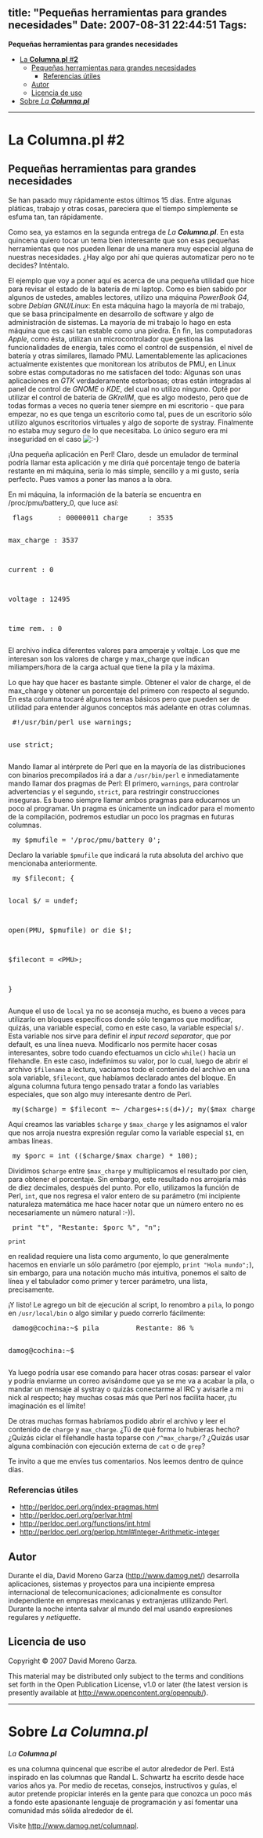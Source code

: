 title: "Pequeñas herramientas para grandes necesidades"
Date: 2007-08-31 22:44:51
Tags: 
---
<p id="post-664"><strong>Pequeñas herramientas para grandes necesidades</strong></p>
<ul>
<li>
<a href="http://www.damog.net/columnapl/pequenas-herramientas-para-grandes-necesidades/#la_columna_pl__2">La <strong>Columna</strong>.<strong>pl</strong> #<strong>2</strong></a>
<ul>
<li>
<a href="http://www.damog.net/columnapl/pequenas-herramientas-para-grandes-necesidades/#peque%20%20%20_as_herramientas_para_grandes_necesidades">Pequeñas herramientas para grandes necesidades</a>
<ul>
<li><a href="http://www.damog.net/columnapl/pequenas-herramientas-para-grandes-necesidades/#referencias_%20%20%20%20%20%20tiles">Referencias útiles</a></li>
</ul>
</li>
<li><a href="http://www.damog.net/columnapl/pequenas-herramientas-para-grandes-necesidades/#autor">Autor</a></li>
<li><a href="http://www.damog.net/columnapl/pequenas-herramientas-para-grandes-necesidades/#licencia_de_uso">Licencia de uso</a></li>
</ul>
</li>
<li><a href="http://www.damog.net/columnapl/pequenas-herramientas-para-grandes-necesidades/#sobre_la_columna_pl">Sobre <em>La <strong>Columna</strong>.<strong>pl</strong></em></a></li>
</ul>
<hr>
<h1>
<a title="la_columna_pl__2" name="la_columna_pl__2" id="la_columna_pl__2"></a>La <strong>Columna</strong>.<strong>pl</strong> #<strong>2</strong>
</h1>
<h2>
<a title="peque   _as_herramientas_para_grandes_necesidades" name="peque%20%20%20_as_herramientas_para_grandes_necesidades" id="peque   _as_herramientas_para_grandes_necesidades"></a>Pequeñas herramientas para grandes necesidades</h2>
<p>
Se han pasado muy rápidamente estos últimos 15 días. Entre algunas pláticas, trabajo y otras cosas, pareciera que el tiempo simplemente se esfuma tan, tan rápidamente.

Como sea, ya estamos en la segunda entrega de <em>La <strong>Columna</strong>.<strong>pl</strong></em>. En esta quincena quiero tocar un tema bien interesante que son esas pequeñas herramientas que nos pueden llenar de una manera muy especial alguna de nuestras necesidades. ¿Hay algo por ahí que quieras automatizar pero no te decides? Inténtalo.

El ejemplo que voy a poner aquí es acerca de una pequeña utilidad que hice para revisar el estado de la batería de mi laptop. Como es bien sabido por algunos de ustedes, amables lectores, utilizo una máquina <em>PowerBook G4</em>, sobre <em>Debian GNU/Linux</em>: En esta máquina hago la mayoría de mi trabajo, que se basa principalmente en desarrollo de software y algo de administración de sistemas. La mayoría de mi trabajo lo hago en esta máquina que es casi tan estable como una piedra. En fin, las computadoras <em>Apple</em>, como ésta, utilizan un microcontrolador que gestiona las funcionalidades de energía, tales como el control de suspensión, el nivel de batería y otras similares, llamado PMU. Lamentablemente las aplicaciones actualmente existentes que monitorean los atributos de PMU, en Linux sobre estas computadoras no me satisfacen del todo: Algunas son unas aplicaciones en <em>GTK</em> verdaderamente estorbosas; otras están integradas al panel de control de <em>GNOME</em> o <em>KDE</em>, del cual no utilizo ninguno. Opté por utilizar el control de batería de <em>GKrellM</em>, que es algo modesto, pero que de todas formas a veces no quería tener siempre en mi escritorio - que para empezar, no es que tenga un escritorio como tal, pues de un escritorio sólo utilizo algunos escritorios virtuales y algo de soporte de systray. Finalmente no estaba muy seguro de lo que necesitaba. Lo único seguro era mi inseguridad en el caso <img src="http://www.damog.net/wp-includes/images/smilies/icon_smile.gif" alt=":-)"/>

¡Una pequeña aplicación en Perl! Claro, desde un emulador de terminal podría llamar esta aplicación y me diría qué porcentaje tengo de batería restante en mi máquina, sería lo más simple, sencillo y a mi gusto, sería perfecto. Pues vamos a poner las manos a la obra.

En mi máquina, la información de la batería se encuentra en /proc/pmu/battery_0, que luce así:
</p>
<pre> flags      : 00000011 charge     : 3535

max_charge : 3537

current    : 0

voltage    : 12495

time rem.  : 0</pre>
<p>
El archivo indica diferentes valores para amperaje y voltaje. Los que me interesan son los valores de charge y max_charge que indican miliampers/hora de la carga actual que tiene la pila y la máxima.

Lo que hay que hacer es bastante simple. Obtener el valor de charge, el de max_charge y obtener un porcentaje del primero con respecto al segundo. En esta columna tocaré algunos temas básicos pero que pueden ser de utilidad para entender algunos conceptos más adelante en otras columnas.
</p>
<pre> #!/usr/bin/perl use warnings;

use strict;</pre>
<p>
Mando llamar al intérprete de Perl que en la mayoría de las distribuciones con binarios precompilados irá a dar a <code>/usr/bin/perl</code> e inmediatamente mando llamar dos pragmas de Perl: El primero, <code>warnings</code>, para controlar advertencias y el segundo, <code>strict</code>, para restringir construcciones inseguras. Es bueno siempre llamar ambos pragmas para educarnos un poco al programar. Un pragma es únicamente un indicador para el momento de la compilación, podremos estudiar un poco los pragmas en futuras columnas.
</p>
<pre> my $pmufile = '/proc/pmu/battery_0';</pre>
<p>
Declaro la variable <code>$pmufile</code> que indicará la ruta absoluta del archivo que mencionaba anteriormente.
</p>
<pre> my $filecont; {

local $/ = undef;

open(PMU, $pmufile) or die $!;

$filecont = &lt;PMU&gt;;

}</pre>
<p>
Aunque el uso de <code>local</code> ya no se aconseja mucho, es bueno a veces para utilizarlo en bloques específicos donde sólo tengamos que modificar, quizás, una variable especial, como en este caso, la variable especial <code>$/</code>. Esta variable nos sirve para definir el <em>input record separator</em>, que por default, es una línea nueva. Modificarlo nos permite hacer cosas interesantes, sobre todo cuando efectuamos un ciclo <code>while()</code> hacia un filehandle. En este caso, indefinimos su valor, por lo cual, luego de abrir el archivo <code>$filename</code> a lectura, vaciamos todo el contenido del archivo en una sola variable, <code>$filecont</code>, que habíamos declarado antes del bloque. En alguna columna futura tengo pensado tratar a fondo las variables especiales, que son algo muy interesante dentro de Perl.
</p>
<pre> my($charge) = $filecont =~ /charges+:s(d+)/; my($max_charge) = $filecont =~ /max_charges+:s(d+)/;</pre>
<p>
Aquí creamos las variables <code>$charge</code> y <code>$max_charge</code> y les asignamos el valor que nos arroja nuestra expresión regular como la variable especial <code>$1</code>, en ambas líneas.
</p>
<pre> my $porc = int (($charge/$max_charge) * 100);</pre>
<p>
Dividimos <code>$charge</code> entre <code>$max_charge</code> y multiplicamos el resultado por cien, para obtener el porcentaje. Sin embargo, este resultado nos arrojaría más de diez decimales, después del punto. Por ello, utilizamos la función de Perl, <code>int</code>, que nos regresa el valor entero de su parámetro (mi incipiente naturaleza matemática me hace hacer notar que un número entero no es necesariamente un número natural :-)).
</p>
<pre> print "t", "Restante: $porc %", "n";</pre>
<code>print</code><p> en realidad requiere una lista como argumento, lo que generalmente hacemos en enviarle un sólo parámetro (por ejemplo, <code>print "Hola mundo";</code>), sin embargo, para una notación mucho más intuitiva, ponemos el salto de línea y el tabulador como primer y tercer parámetro, una lista, precisamente.

¡Y listo! Le agrego un bit de ejecución al script, lo renombro a <code>pila</code>, lo pongo en <code>/usr/local/bin</code> o algo similar y puedo correrlo fácilmente:
</p>
<pre> damog@cochina:~$ pila         Restante: 86 %

damog@cochina:~$</pre>
<p>
Ya luego podría usar ese comando para hacer otras cosas: parsear el valor y podría enviarme un correo avisándome que ya se me va a acabar la pila, o mandar un mensaje al systray o quizás conectarme al IRC y avisarle a mi nick al respecto; hay muchas cosas más que Perl nos facilita hacer, ¡tu imaginación es el límite!

De otras muchas formas habríamos podido abrir el archivo y leer el contenido de <code>charge</code> y <code>max_charge</code>. ¿Tú de qué forma lo hubieras hecho? ¿Quizás ciclar el filehandle hasta toparse con <code>/^max_charge/</code>? ¿Quizás usar alguna combinación con ejecución externa de <code>cat</code> o de <code>grep</code>?

Te invito a que me envíes tus comentarios. Nos leemos dentro de quince días.
</p>
<h3>
<a title="referencias_      tiles" name="referencias_%20%20%20%20%20%20tiles" id="referencias_      tiles"></a>Referencias útiles</h3>
<ul>
<li><a href="http://perldoc.perl.org/index-pragmas.html"><a href="http://perldoc.perl.org/index-pragmas.html">http://perldoc.perl.org/index-pragmas.html</a></a></li>
<li><a href="http://perldoc.perl.org/perlvar.html"><a href="http://perldoc.perl.org/perlvar.html">http://perldoc.perl.org/perlvar.html</a></a></li>
<li><a href="http://perldoc.perl.org/functions/int.html"><a href="http://perldoc.perl.org/functions/int.html">http://perldoc.perl.org/functions/int.html</a></a></li>
<li><a href="http://perldoc.perl.org/perlop.html#Integer-Arithmetic-integer"><a href="http://perldoc.perl.org/perlop.html#Integer-Arithmetic-integer">http://perldoc.perl.org/perlop.html#Integer-Arithmetic-integer</a></a></li>
</ul>
<h2>
<a title="autor" name="autor" id="autor"></a>Autor</h2>
<p>
Durante el día, David Moreno Garza (<a href="http://www.damog.net//"><a href="http://www.damog.net/">http://www.damog.net/</a></a>) desarrolla aplicaciones, sistemas y proyectos para una incipiente empresa internacional de telecomunicaciones; adicionalmente es consultor independiente en empresas mexicanas y extranjeras utilizando Perl. Durante la noche intenta salvar al mundo del mal usando expresiones regulares y <em>netiquette</em>.
</p>
<h2>
<a title="licencia_de_uso" name="licencia_de_uso" id="licencia_de_uso"></a>Licencia de uso</h2>
<p>
Copyright © 2007 David Moreno Garza.

This material may be distributed only subject to the terms and conditions set forth in the Open Publication License, v1.0 or later (the latest version is presently available at <a href="http://www.opencontent.org/openpub/"><a href="http://www.opencontent.org/openpub/">http://www.opencontent.org/openpub/</a></a>).

</p>
<hr>
<h1>
<a title="sobre_la_columna_pl" name="sobre_la_columna_pl" id="sobre_la_columna_pl"></a>Sobre <em>La <strong>Columna</strong>.<strong>pl</strong></em>
</h1>
<em>La <strong>Columna</strong>.<strong>pl</strong></em><p> es una columna quincenal que escribe el autor alrededor de Perl. Está inspirado en las columnas que Randal L. Schwartz ha escrito desde hace varios años ya. Por medio de recetas, consejos, instructivos y guías, el autor pretende propiciar interés en la gente para que conozca un poco más a fondo este apasionante lenguaje de programación y así fomentar una comunidad más sólida alrededor de él.

Visite <a href="http://www.damog.net/columnapl"><a href="http://www.damog.net/columnapl">http://www.damog.net/columnapl</a></a>. </p>
